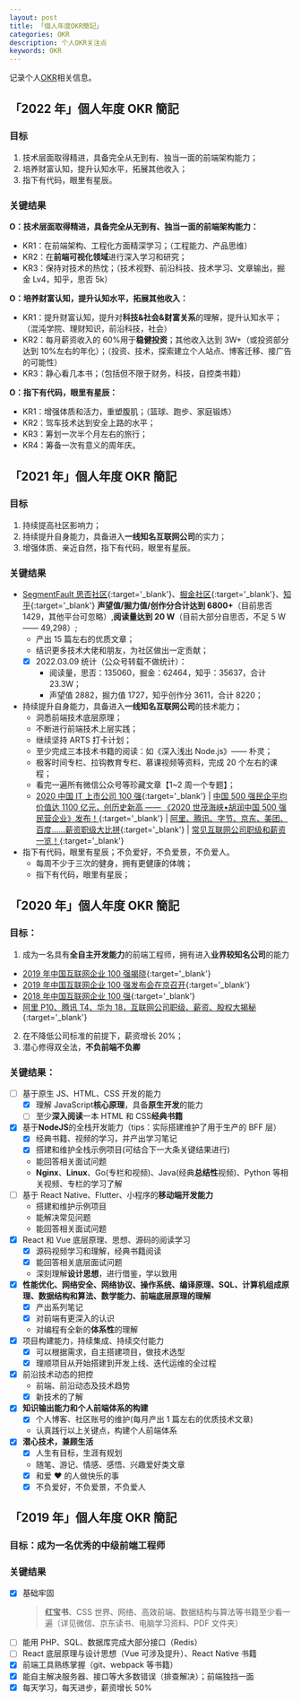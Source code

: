 ```yaml
---
layout: post
title: 「個人年度OKR簡記」
categories: OKR
description: 个人OKR关注点
keywords: OKR
---
```


记录个人[OKR](https://www.jianshu.com/p/09c6d7d89175)相关信息。

## 「2022 年」個人年度 OKR 簡記

### 目标

1. 技术层面取得精进，具备完全从无到有、独当一面的前端架构能力；
2. 培养财富认知，提升认知水平，拓展其他收入；
3. 指下有代码，眼里有星辰。

### 关键结果

**O：技术层面取得精进，具备完全从无到有、独当一面的前端架构能力：**

- KR1：在前端架构、工程化方面精深学习；（工程能力、产品思维）
- KR2：在**前端可视化领域**进行深入学习和研究；
- KR3：保持对技术的热忱；（技术视野、前沿科技、技术学习、文章输出，掘金 Lv4，知乎，思否 5k）

**O：培养财富认知，提升认知水平，拓展其他收入：**

- KR1：提升财富认知，提升对**科技&社会&财富关系**的理解，提升认知水平；（混沌学院、理财知识，前沿科技，社会）
- KR2：每月薪资收入的 60%用于**稳健投资**；其他收入达到 3W+（或投资部分达到 10%左右的年化）；（投资、技术，探索建立个人站点、博客迁移、接广告的可能性）
- KR3：静心看几本书；（包括但不限于财务，科技，自控类书籍）

**O：指下有代码，眼里有星辰：**

- KR1：增强体质和活力，重塑腹肌；（篮球、跑步、家庭锻炼）
- KR2：驾车技术达到安全上路的水平；
- KR3：筹划一次半个月左右的旅行；
- KR4：筹备一次有意义的周年庆。

## 「2021 年」個人年度 OKR 簡記

### 目标

1. 持续提高社区影响力；
2. 持续提升自身能力，具备进入**一线知名互联网公司**的实力；
3. 增强体质、亲近自然，指下有代码，眼里有星辰。

### 关键结果

- [SegmentFault 思否社区](https://segmentfault.com/u/king_hcj/articles?sort=votes){:target='\_blank'}、[掘金社区](https://juejin.cn/user/1116759543515485/posts?sort=popular){:target='\_blank'}、[知乎](https://www.zhihu.com/people/king-hcj-16/posts/posts_by_votes){:target='\_blank'} **声望值/掘力值/创作分合计达到 6800+**（目前思否 1429，其他平台可忽略）,**阅读量达到 20 W**（目前大部分自思否，不足 5 W —— 49,298）;
  - 产出 15 篇左右的优质文章；
  - 结识更多技术大佬和朋友，为社区做出一定贡献；
  - [x] 2022.03.09 统计（公众号转载不做统计）：
    - 阅读量，思否：135060，掘金：62464，知乎：35637，合计 23.3W；
    - 声望值 2882，掘力值 1727，知乎创作分 3611，合计 8220；
- 持续提升自身能力，具备进入**一线知名互联网公司**的技术能力；
  - 洞悉前端技术底层原理；
  - 不断进行前端技术上层实践；
  - 继续坚持 ARTS 打卡计划；
  - 至少完成三本技术书籍的阅读：如《深入浅出 Node.js》—— 朴灵；
  - 极客时间专栏、拉钩教育专栏、慕课视频等资料，完成 20 个左右的课程；
  - 看完一遍所有微信公众号等珍藏文章【1~2 周一个专题】；
  - [2020 中国 IT 上市公司 100 强](https://mp.weixin.qq.com/s/iEvNByoG_2ltopSsDFOnDw){:target='\_blank'} &#124; [中国 500 强民企平均价值达 1100 亿元，创历史新高 —— 《2020 世茂海峡•胡润中国 500 强民营企业》发布！](https://mp.weixin.qq.com/s/FRHFCjOff-aPyGA3E8kOiQ){:target='\_blank'} &#124; [阿里、腾讯、字节、京东、美团、百度......薪资职级大比拼](https://mp.weixin.qq.com/s/24k_AGfFFbnbNodso5HFcA){:target='\_blank'} &#124; [常见互联网公司职级和薪资一览！](https://mp.weixin.qq.com/s?__biz=MzI0MDQ4MTM5NQ==&mid=2247500959&idx=1&sn=19573bc558f9dbedded2f074594d075f&chksm=e918a183de6f289513d8cb86774e4b0e7d6673c366bd0128ae3841a608865cc910b4063f2359&scene=21#wechat_redirect){:target='\_blank'}
- 指下有代码，眼里有星辰；不负爱好，不负爱景，不负爱人。
  - 每周不少于三次的健身，拥有更健康的体魄；
  - 指下有代码，眼里有星辰；

## 「2020 年」個人年度 OKR 簡記

### 目标：

1. 成为一名具有**全自主开发能力**的前端工程师，拥有进入**业界较知名公司**的能力

- [2019 年中国互联网企业 100 强揭晓](https://finance.sina.com.cn/chanjing/gsnews/2019-08-14/doc-ihytcern0692309.shtml){:target='\_blank'}
- [2019 年中国互联网企业 100 强发布会在京召开](http://www.miit.gov.cn/n1146290/n1146402/n7039597/c7260777/content.html){:target='\_blank'}
- [2018 年中国互联网企业 100 强](https://baike.baidu.com/item/2018%E5%B9%B4%E4%B8%AD%E5%9B%BD%E4%BA%92%E8%81%94%E7%BD%91%E4%BC%81%E4%B8%9A100%E5%BC%BA/22773548?fr=aladdin){:target='\_blank'}
- [阿里 P10、腾讯 T4、华为 18，互联网公司职级、薪资、股权大揭秘](https://www.infoq.cn/article/0*dh8y7jcxcDc0YJFXq1?utm_source=zhihu&utm_medium=betty&utm_campaign=newinfoq&utm_content=xinzi2019){:target='\_blank'}

2. 在不降低公司标准的前提下，薪资增长 20%；
3. 潜心修得双全法，**不负前端不负卿**

### 关键结果：

- [ ] 基于原生 JS、HTML、CSS 开发的能力
  - [x] 理解 JavaScript**核心原理**，具备**原生开发**的能力
  - [ ] 至少**深入阅读**一本 HTML 和 CSS**经典书籍**
- [x] 基于**NodeJS**的全栈开发能力（tips：实际搭建维护了用于生产的 BFF 层）
  - [x] 经典书籍、视频的学习，并产出学习笔记
  - [x] 搭建和维护全栈示例项目(可结合下一大条关键结果进行)
  - 能回答相关面试问题
  - **Nginx**、**Linux**、Go(专栏和视频)、Java(经典**总结性**视频)、Python 等相关视频、专栏的学习了解
- [ ] 基于 React Native、Flutter、小程序的**移动端开发能力**
  - 搭建和维护示例项目
  - 能解决常见问题
  - 能回答相关面试问题
- [x] React 和 Vue 底层原理、思想、源码的阅读学习
  - [x] 源码视频学习和理解，经典书籍阅读
  - [x] 能回答相关底层面试问题
  - 深刻理解**设计思想**，进行借鉴，学以致用
- [x] **性能优化、网络安全、网络协议、操作系统、编译原理、SQL、计算机组成原理、数据结构和算法、数学能力、前端底层原理的理解**
  - [x] 产出系列笔记
  - [x] 对前端有更深入的认识
  - 对编程有全新的**体系性**的理解
- [x] 项目构建能力，持续集成、持续交付能力
  - [x] 可以根据需求，自主搭建项目，做技术选型
  - [x] 理顺项目从开始搭建到开发上线、迭代运维的全过程
- [x] 前沿技术动态的把控
  - 前端、前沿动态及技术趋势
  - [x] 新技术的了解
- [x] **知识输出能力和个人前端体系的构建**
  - [x] 个人博客、社区账号的维护(每月产出 1 篇左右的优质技术文章)
  - 认真践行以上关键点，构建个人前端体系
- [x] **潜心技术，兼顾生活**
  - [x] 人生有目标，生涯有规划
  - 随笔、游记、情感、感悟、兴趣爱好类文章
  - [x] 和爱 ❤️ 的人做快乐的事
  - [x] 不负爱好，不负爱景，不负爱人

## 「2019 年」個人年度 OKR 簡記

### 目标：成为一名优秀的中级前端工程师

### 关键结果

- [x] 基础牢固
  > **红宝书**、CSS 世界、网络、高效前端、数据结构与算法等书籍至少看一遍（详见微信、京东读书、电脑学习资料、PDF 文件夹）
- [ ] 能用 PHP、SQL、数据库完成大部分接口（Redis）
- [ ] React 底层原理与设计思想（Vue 可涉及提升）、React Native 书籍
- [x] 前端工具熟练掌握（git、webpack 等书籍）
- [x] 能自主解决服务器、接口等大多数错误（排查解决）；前端独挡一面
- [x] 每天学习，每天进步，薪资增长 50%
